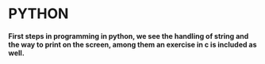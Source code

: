 # PYTHON
#### First steps in programming in python, we see the handling of string and the way to print on the screen, among them an exercise in c is included as well.
